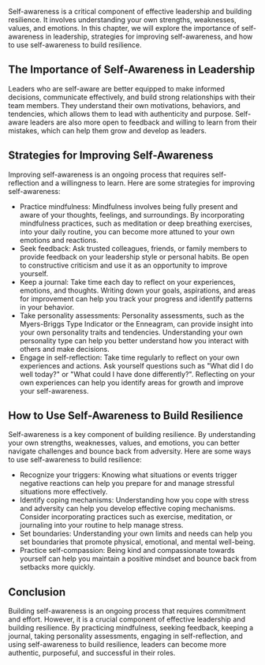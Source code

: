 
Self-awareness is a critical component of effective leadership and building resilience. It involves understanding your own strengths, weaknesses, values, and emotions. In this chapter, we will explore the importance of self-awareness in leadership, strategies for improving self-awareness, and how to use self-awareness to build resilience.

The Importance of Self-Awareness in Leadership
----------------------------------------------

Leaders who are self-aware are better equipped to make informed decisions, communicate effectively, and build strong relationships with their team members. They understand their own motivations, behaviors, and tendencies, which allows them to lead with authenticity and purpose. Self-aware leaders are also more open to feedback and willing to learn from their mistakes, which can help them grow and develop as leaders.

Strategies for Improving Self-Awareness
---------------------------------------

Improving self-awareness is an ongoing process that requires self-reflection and a willingness to learn. Here are some strategies for improving self-awareness:

* Practice mindfulness: Mindfulness involves being fully present and aware of your thoughts, feelings, and surroundings. By incorporating mindfulness practices, such as meditation or deep breathing exercises, into your daily routine, you can become more attuned to your own emotions and reactions.
* Seek feedback: Ask trusted colleagues, friends, or family members to provide feedback on your leadership style or personal habits. Be open to constructive criticism and use it as an opportunity to improve yourself.
* Keep a journal: Take time each day to reflect on your experiences, emotions, and thoughts. Writing down your goals, aspirations, and areas for improvement can help you track your progress and identify patterns in your behavior.
* Take personality assessments: Personality assessments, such as the Myers-Briggs Type Indicator or the Enneagram, can provide insight into your own personality traits and tendencies. Understanding your own personality type can help you better understand how you interact with others and make decisions.
* Engage in self-reflection: Take time regularly to reflect on your own experiences and actions. Ask yourself questions such as "What did I do well today?" or "What could I have done differently?". Reflecting on your own experiences can help you identify areas for growth and improve your self-awareness.

How to Use Self-Awareness to Build Resilience
---------------------------------------------

Self-awareness is a key component of building resilience. By understanding your own strengths, weaknesses, values, and emotions, you can better navigate challenges and bounce back from adversity. Here are some ways to use self-awareness to build resilience:

* Recognize your triggers: Knowing what situations or events trigger negative reactions can help you prepare for and manage stressful situations more effectively.
* Identify coping mechanisms: Understanding how you cope with stress and adversity can help you develop effective coping mechanisms. Consider incorporating practices such as exercise, meditation, or journaling into your routine to help manage stress.
* Set boundaries: Understanding your own limits and needs can help you set boundaries that promote physical, emotional, and mental well-being.
* Practice self-compassion: Being kind and compassionate towards yourself can help you maintain a positive mindset and bounce back from setbacks more quickly.

Conclusion
----------

Building self-awareness is an ongoing process that requires commitment and effort. However, it is a crucial component of effective leadership and building resilience. By practicing mindfulness, seeking feedback, keeping a journal, taking personality assessments, engaging in self-reflection, and using self-awareness to build resilience, leaders can become more authentic, purposeful, and successful in their roles.

